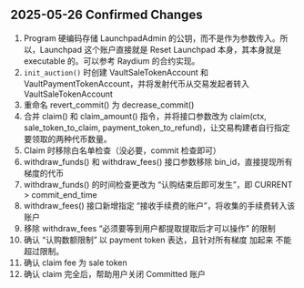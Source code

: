 ## 2025-05-26 Confirmed Changes

1. Program 硬编码存储 LaunchpadAdmin 的公钥，而不是作为参数传入。所以，Launchpad 这个账户直接就是 Reset Launchpad 本身，其本身就是 executable 的。可以参考 Raydium 的合约实现。
2. `init_auction()` 时创建 VaultSaleTokenAccount 和 VaultPaymentTokenAccount，并将发射代币从交易发起者转入 VaultSaleTokenAccount
3. 重命名 revert_commit() 为 decrease_commit()
4. 合并 claim() 和 claim_amount() 指令，并将接口参数改为 claim(ctx, sale_token_to_claim, payment_token_to_refund)，让交易构建者自行指定要领取的两种代币数量。
5. Claim 时移除白名单检查（没必要，commit 检查即可）
6. withdraw_funds() 和 withdraw_fees() 接口参数移除 bin_id，直接提现所有梯度的代币
7. withdraw_funds() 的时间检查更改为 “认购结束后即可发生”，即 CURRENT > commit_end_time
8. withdraw_fees() 接口新增指定 “接收手续费的账户”，将收集的手续费转入该账户
10. 移除 withdraw_fees “必须要等到用户都提取提取后才可以操作” 的限制
11. 确认 “认购数额限制” 以 payment token 表达，且针对所有梯度 加起来 不能超过限制。
12. 确认 claim fee 为 sale token
13. 确认 claim 完全后，帮助用户关闭 Committed 账户
